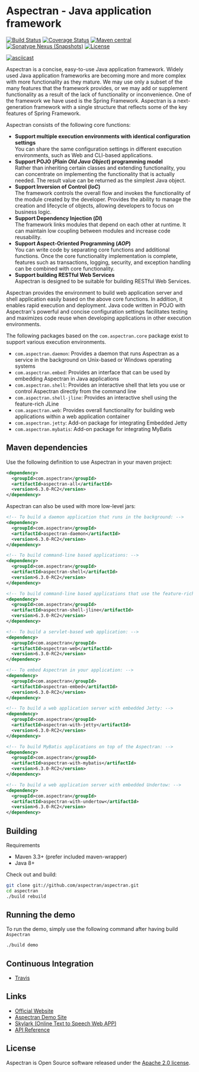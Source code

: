 # Aspectran - Java application framework

[![Build Status](https://travis-ci.org/aspectran/aspectran.svg?branch=master)](https://travis-ci.org/aspectran/aspectran)
[![Coverage Status](https://coveralls.io/repos/github/aspectran/aspectran/badge.svg?branch=master)](https://coveralls.io/github/aspectran/aspectran?branch=master)
[![Maven central](https://maven-badges.herokuapp.com/maven-central/com.aspectran/aspectran/badge.svg#v6.3.0-RC2)](https://maven-badges.herokuapp.com/maven-central/com.aspectran/aspectran)
[![Sonatype Nexus (Snapshots)](https://img.shields.io/nexus/s/https/oss.sonatype.org/com.aspectran/aspectran.svg)](https://oss.sonatype.org/content/repositories/snapshots/com/aspectran/aspectran)
[![License](https://img.shields.io/:license-apache-brightgreen.svg)](https://www.apache.org/licenses/LICENSE-2.0.html)

[![asciicast](https://asciinema.org/a/237909.png)](https://asciinema.org/a/237909)

Aspectran is a concise, easy-to-use Java application framework.
Widely used Java application frameworks are becoming more and more complex with more functionality as they mature.
We may use only a subset of the many features that the framework provides, or we may add or supplement functionality
as a result of the lack of functionality or inconvenience. One of the framework we have used is the Spring Framework.
Aspectran is a next-generation framework with a single structure that reflects some of the key features of Spring Framework.

Aspectran consists of the following core functions:

* **Support multiple execution environments with identical configuration settings**  
  You can share the same configuration settings in different execution environments, such as Web and CLI-based applications.
* **Support POJO (*Plain Old Java Object*) programming model**  
  Rather than inheriting certain classes and extending functionality, you can concentrate on implementing the functionality that is actually needed.
  The result value can be returned as the simplest Java object.
* **Support Inversion of Control (*IoC*)**  
  The framework controls the overall flow and invokes the functionality of the module created by the developer.
  Provides the ability to manage the creation and lifecycle of objects, allowing developers to focus on business logic.
* **Support Dependency Injection (*DI*)**  
  The framework links modules that depend on each other at runtime.
  It can maintain low coupling between modules and increase code reusability.
* **Support Aspect-Oriented Programming (*AOP*)**  
  You can write code by separating core functions and additional functions.
  Once the core functionality implementation is complete, features such as transactions, logging, security, and exception handling can be combined with core functionality.
* **Support building RESTful Web Services**  
  Aspectran is designed to be suitable for building RESTful Web Services.

Aspectran provides the environment to build web application server and shell application easily based on the above core functions. In addition, it enables rapid execution and deployment. Java code written in POJO with Aspectran's powerful and concise configuration settings facilitates testing and maximizes code reuse when developing applications in other execution environments.

The following packages based on the `com.aspectran.core` package exist to support various execution environments.

* `com.aspectran.daemon`: Provides a daemon that runs Aspectran as a service in the background on Unix-based or Windows operating systems
* `com.aspectran.embed`: Provides an interface that can be used by embedding Aspectran in Java applications
* `com.aspectran.shell`: Provides an interactive shell that lets you use or control Aspectran directly from the command line
* `com.aspectran.shell-jline`: Provides an interactive shell using the feature-rich JLine
* `com.aspectran.web`: Provides overall functionality for building web applications within a web application container
* `com.aspectran.jetty`: Add-on package for integrating Embedded Jetty
* `com.aspectran.mybatis`: Add-on package for integrating MyBatis

## Maven dependencies

Use the following definition to use Aspectran in your maven project:

```xml
<dependency>
  <groupId>com.aspectran</groupId>
  <artifactId>aspectran-all</artifactId>
  <version>6.3.0-RC2</version>
</dependency>
```

Aspectran can also be used with more low-level jars:
```xml
<!-- To build a daemon application that runs in the background: -->
<dependency>
  <groupId>com.aspectran</groupId>
  <artifactId>aspectran-daemon</artifactId>
  <version>6.3.0-RC2</version>
</dependency>
```
```xml
<!-- To build command-line based applications: -->
<dependency>
  <groupId>com.aspectran</groupId>
  <artifactId>aspectran-shell</artifactId>
  <version>6.3.0-RC2</version>
</dependency>
```
```xml
<!-- To build command-line based applications that use the feature-rich JLine: -->
<dependency>
  <groupId>com.aspectran</groupId>
  <artifactId>aspectran-shell-jline</artifactId>
  <version>6.3.0-RC2</version>
</dependency>
```
```xml
<!-- To build a servlet-based web application: -->
<dependency>
  <groupId>com.aspectran</groupId>
  <artifactId>aspectran-web</artifactId>
  <version>6.3.0-RC2</version>
</dependency>
```
```xml
<!-- To embed Aspectran in your application: -->
<dependency>
  <groupId>com.aspectran</groupId>
  <artifactId>aspectran-embed</artifactId>
  <version>6.3.0-RC2</version>
</dependency>
```
```xml
<!-- To build a web application server with embedded Jetty: -->
<dependency>
  <groupId>com.aspectran</groupId>
  <artifactId>aspectran-with-jetty</artifactId>
  <version>6.3.0-RC2</version>
</dependency>
```
```xml
<!-- To build MyBatis applications on top of the Aspectran: -->
<dependency>
  <groupId>com.aspectran</groupId>
  <artifactId>aspectran-with-mybatis</artifactId>
  <version>6.3.0-RC2</version>
</dependency>
```
```xml
<!-- To build a web application server with embedded Undertow: -->
<dependency>
  <groupId>com.aspectran</groupId>
  <artifactId>aspectran-with-undertow</artifactId>
  <version>6.3.0-RC2</version>
</dependency>
```

## Building

Requirements

* Maven 3.3+ (prefer included maven-wrapper)
* Java 8+

Check out and build:

```sh
git clone git://github.com/aspectran/aspectran.git
cd aspectran
./build rebuild
```

## Running the demo

To run the demo, simply use the following command after having build `Aspectran`

```sh
./build demo
```

## Continuous Integration

* [Travis](https://travis-ci.org/aspectran/aspectran)

## Links

* [Official Website](http://www.aspectran.com/)
* [Aspectran Demo Site](http://demo.aspectran.com/)
* [Skylark (Online Text to Speech Web APP)](http://skylark.aspectran.com/)
* [API Reference](http://javadoc.io/doc/com.aspectran/aspectran-all)

## License

Aspectran is Open Source software released under the [Apache 2.0 license](http://www.apache.org/licenses/LICENSE-2.0).

